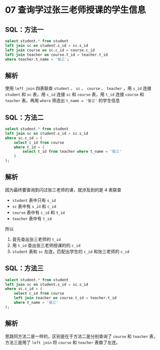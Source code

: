 # 07 查询学过张三老师授课的学生信息

## SQL：方法一

```sql
select student.* from student
left join sc on student.s_id = sc.s_id
left join course on sc.c_id = course.c_id
left join teacher on course.t_id = teacher.t_id
where teacher.t_name = '张三';
```

## 解析

使用 `left join` 四表联查 `student` 、 `sc` 、 `course` 、 `teacher` ，用 `s_id` 连接 `student` 和 `sc` 表，用 `c_id` 连接 `sc` 和 `course` 表，用 `t_id` 连接 `course` 和 `teacher` 表。再用 `where` 筛选出 `t_name = '张三'` 的学生信息

## SQL：方法二

```sql
select student.* from student 
left join sc on student.s_id = sc.s_id
where sc.c_id = (
	select c_id from course 
	where t_id = (
		select t_id from teacher where t_name = '张三'
	)
);
```

## 解析

因为最终要查询到闪过张三老师的课，就涉及到的是 4 表联查

- `student` 表中只有 `s_id`
- `sc` 表中有 `s_id` 和 `c_id`
- `course` 表中有 `c_id` 和 `t_id`
- `teacher` 表中有 `t_id`

所以

1. 首先查出张三老师的 `t_id` 
2. 用 `t_id` 查出张三老师授课的的 `c_id`
3. `student` 表和 `sc` 左连，匹配出学生的 `c_id` 和张三老师的 `c_id`

## SQL：方法三

```sql
select student.* from student
left join sc on student.s_id = sc.s_id
where sc.c_id = (
	select c_id from course
	left join teacher on course.t_id = teacher.t_id
	where t_name = '张三'
);
```

## 解析

思路同方法二是一样的，区别是在于方法二是分别查询了 `course` 和 `teacher` 表，方法三是用了 `left join` 将 `course` 和 `teacher` 表做了左连。